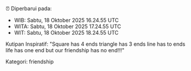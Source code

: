 ⏰ Diperbarui pada:
- WIB: Sabtu, 18 Oktober 2025 16.24.55 UTC
- WITA: Sabtu, 18 Oktober 2025 17.24.55 UTC
- WIT: Sabtu, 18 Oktober 2025 18.24.55 UTC

Kutipan Inspiratif:
"Square has 4 ends triangle has 3 ends line has to ends life has one end but our friendship has no end!!!"


Kategori: friendship

